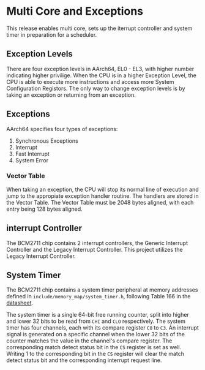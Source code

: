 # Multi Core and Exceptions
This release enables multi core, sets up the iterrupt controller and system timer in preparation for a scheduler.
## Exception Levels
There are four exception levels in AArch64, EL0 - EL3, with higher number indicating higher privilige. 
When the CPU is in a higher Exception Level, the CPU is able to execute more instructions and access more System Configuration Registors.
The only way to change exception levels is by taking an exception or returning from an exception.

## Exceptions
AArch64 specifies four types of exceptions:

1. Synchronous Exceptions
1. Interrupt
1. Fast Interrupt
1. System Error
### Vector Table
When taking an exception, the CPU will stop its normal line of execution and jump to the appropiate exception handler routine. The handlers are stored in the Vector Table. The Vector Table must be 2048 bytes aligned, with each entry being 128 bytes aligned.

## interrupt Controller
The BCM2711 chip contains 2 interrupt controllers, the Generic Interrupt Controller and the Legacy Interrupt Controller. This project utilizes the Legacy Interrupt Controller. 

## System Timer
The BCM2711 chip contains a system timer peripheral at memory addresses defined in `include/memory_map/system_timer.h`, following Table 166 in the [datasheet](https://datasheets.raspberrypi.com/bcm2711/bcm2711-peripherals.pdf). 

The system timer is a single 64-bit free running counter, split into higher and lower 32 bits to be read from `CHI` and `CLO` respectively. The system timer has four channels, each with its compare register `C0` to `C3`. An interrupt signal is generated on a specific channel when the lower 32 bits of the counter matches the value in the channel's compare register. The corresponding match detect status bit in the `CS` register is set as well. Writing 1 to the corresponding bit in the `CS` register will clear the match detect status bit and the corresponding interrupt request line.
